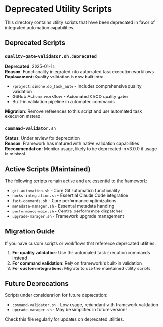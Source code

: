 # Deprecated Utility Scripts

This directory contains utility scripts that have been deprecated in favor of integrated automation capabilities.

## Deprecated Scripts

### `quality-gate-validator.sh.deprecated`
**Deprecated**: 2025-01-14  
**Reason**: Functionality integrated into automated task execution workflows  
**Replacement**: Quality validation is now built into:
- `/project:simone:do_task_auto` - Includes comprehensive quality validation
- GitHub Actions workflow - Automated CI/CD quality gates
- Built-in validation pipeline in automated commands

**Migration**: Remove references to this script and use automated task execution instead.

### `command-validator.sh`
**Status**: Under review for deprecation  
**Reason**: Framework has matured with native validation capabilities  
**Recommendation**: Monitor usage, likely to be deprecated in v3.0.0 if usage is minimal

## Active Scripts (Maintained)

The following scripts remain active and are essential to the framework:

- `git-automation.sh` - Core Git automation functionality
- `hooks-integration.sh` - Essential Claude Code integration  
- `fast-commands.sh` - Core performance optimizations
- `metadata-manager.sh` - Essential metadata handling
- `performance-main.sh` - Central performance dispatcher
- `upgrade-manager.sh` - Framework upgrade management

## Migration Guide

If you have custom scripts or workflows that reference deprecated utilities:

1. **For quality validation**: Use the automated task execution commands instead
2. **For command validation**: Rely on framework's built-in validation
3. **For custom integrations**: Migrate to use the maintained utility scripts

## Future Deprecations

Scripts under consideration for future deprecation:
- `command-validator.sh` - Low usage, redundant with framework validation
- `upgrade-manager.sh` - May be simplified in future versions

Check this file regularly for updates on deprecated utilities.